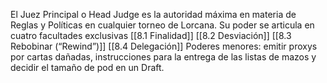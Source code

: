 El Juez Principal o Head Judge es la autoridad máxima en materia de Reglas y Políticas en cualquier torneo de Lorcana. Su poder se articula en cuatro facultades exclusivas
[[8.1 Finalidad]]
[[8.2 Desviación]]
[[8.3 Rebobinar (“Rewind”)]]
[[8.4 Delegación]]
Poderes menores: emitir proxys por cartas dañadas, instrucciones para la entrega de las listas de mazos y decidir el tamaño de pod en un Draft.